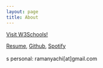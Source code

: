 ```yaml
---
layout: page
title: About
---
```

<a href="https://r-ym.github.io/_resume/resume.pdf" target="_parent">Visit W3Schools!</a>

[Resume](https://r-ym.github.io/_resume/resume.pdf), [Github](https://github.com/r-ym), [Spotify](https://open.spotify.com/user/12183531592?si=nT6RQpA-TFS4TrjuIYmwlQ)<br/>
<br/>s
personal: ramanyachi[at]gmail.com

